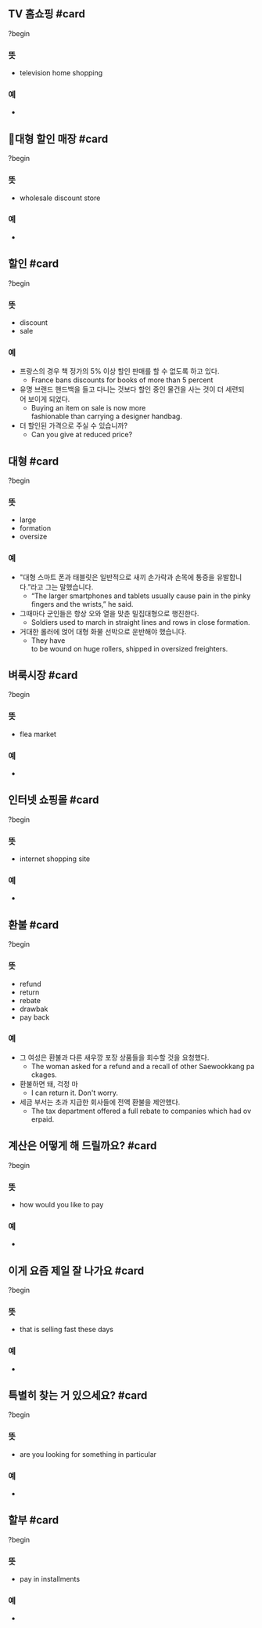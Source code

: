 ## TV 홈쇼핑 #card
?begin
### 뜻
- television home shopping
### 예
-
<!--SR:!2025-05-05,86,270-->

## 대형 할인 매장 #card
?begin
### 뜻
- wholesale discount store
### 예
-
<!--SR:!2025-04-10,70,270-->

## 할인 #card
?begin
### 뜻
- discount
- sale
### 예
- 프랑스의 경우 책 정가의 5% 이상 할인 판매를 할 수 없도록 하고 있다.
	- France bans discounts for books of more than 5 percent
- 유명 브랜드 핸드백을 들고 다니는 것보다 할인 중인 물건을 사는 것이 더 세련되어 보이게 되었다.
	- Buying an item on sale is now more fashionable than carrying a designer handbag.
- 더 할인된 가격으로 주실 수 있습니까?
	- Can you give at reduced price?
<!--SR:!2025-05-20,102,290-->

## 대형 #card
?begin
### 뜻
- large
- formation
- oversize
### 예
- "대형 스마트 폰과 태블릿은 일반적으로 새끼 손가락과 손목에 통증을 유발합니다.”라고 그는 말했습니다.
	- “The larger smartphones and tablets usually cause pain in the pinky fingers and the wrists,” he said.
- 그때마다 군인들은 항상 오와 열을 맞춘 밀집대형으로 행진한다.
	- Soldiers used to march in straight lines and rows in close formation.
- 거대한 롤러에 얹어 대형 화물 선박으로 운반해야 했습니다.
	- They have to be wound on huge rollers, shipped in oversized freighters.
<!--SR:!2025-05-13,62,230-->

## 벼룩시장 #card
?begin
### 뜻
- flea market
### 예
-
<!--SR:!2025-07-30,134,250-->

## 인터넷 쇼핑몰 #card
?begin
### 뜻
- internet shopping site
### 예
-
<!--SR:!2025-04-18,78,270-->

## 환불 #card
?begin
### 뜻
- refund
- return
- rebate
- drawbak
- pay back
### 예
- 그 여성은 환불과 다른 새우깡 포장 상품들을 회수할 것을 요청했다.
	- The woman asked for a refund and a recall of other Saewookkang packages.
- 환불하면 돼, 걱정 마
	- I can return it. Don't worry.
- 세금 부서는 초과 지급한 회사들에 전액 환불을 제안했다.
	- The tax department offered a full rebate to companies which had overpaid.
<!--SR:!2025-05-08,46,230-->

## 계산은 어떻게 해 드릴까요? #card
?begin
### 뜻
- how would you like to pay
### 예
-
<!--SR:!2025-06-24,112,250-->

## 이게 요즘 제일 잘 나가요 #card
?begin
### 뜻
- that is selling fast these days
### 예
-
<!--SR:!2025-07-28,130,250-->

## 특별히 찾는 거 있으세요? #card
?begin
### 뜻
- are you looking for something in particular
### 예
-
<!--SR:!2025-07-07,120,250-->

## 할부 #card
?begin
### 뜻
- pay in installments
### 예
-
<!--SR:!2025-05-19,57,210-->

